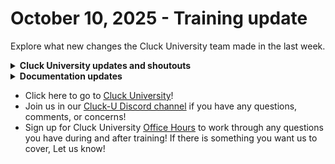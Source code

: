 # October 10, 2025 - Training update

Explore what new changes the Cluck University team made in the last week.

<details>

<summary><strong>Cluck University updates and shoutouts</strong> </summary>

* Lots of stuff brewing behind the scenes! Stay tuned for new courses in November.
* Reminders: Check out the new [About Cluck U](https://learn.rewst.io/page/how-to-use-cluck-u) page and [Rewst Crash Course.](https://learn.rewst.io/rewst-crash-course) These **starter resources** help others at your company learn Rewst with you!

- Get certified! Visit the [Rewst Certifications page](https://learn.rewst.io/page/certificates) to explore trainings (self-paced and live), take the certification exams, and earn prestigious badges.
  * **Rewst Foundations shoutouts**: A big shoutout to Jensen, Jon, Rod, and Shanil for passing the Foundations Certification!
  * **Clean Automation shoutouts**: Congrats to Chris, Randie, Dion, and Luke for passing the Clean Automation Certification!

</details>

<details>

<summary><strong>Documentation updates</strong> </summary>

* [Guide to migrating between Rewst instances](https://docs.rewst.help/support-and-community/roc-support/migrate-between-rewst-instances)
* [Updated guidance for our Bulk Create Client from PSA Crate](https://docs.rewst.help/documentation/crates/existing-crate-documentation/bulk-create-client-from-psa-crate)
* [Browse Rewst Form Triggers Within a Form and Attach to a Ticket Crate](https://docs.rewst.help/documentation/crates/existing-crate-documentation/browse-rewst-form-triggers-within-a-form-and-attach-to-a-ticket-crate)
* [Report on Disabled M365 Users with Licenses Crate](https://docs.rewst.help/documentation/crates/existing-crate-documentation/report-on-disabled-m365-users-with-licenses-crate)
* [Sync AzureAD Account Information with ConnectWise PSA Contacts (V3) Crate](https://docs.rewst.help/documentation/crates/existing-crate-documentation/sync-azuread-account-information-with-connectwise-psa-contacts-v3-crate)
* [Add Devices to Autopilot via Form Crate](https://docs.rewst.help/documentation/crates/existing-crate-documentation/add-devices-to-autopilot-via-form-crate)
* [Updated guidance for our Microsoft: User Onboarding Crate to include new functionality for OpenText SecureCloud](https://docs.rewst.help/~/revisions/eJSUvwAK7UGBchP7Uu3Q/documentation/crates/existing-crate-documentation/microsoft-user-onboarding-crate-v2)
* [Updated guidance on presenting at our Open Mic](https://docs.rewst.help/updates/roc-open-mics/sign-up-to-present-at-any-open-mic)\


</details>

* Click here to go to [Cluck University](https://learn.rewst.io/)!&#x20;
* Join us in our [Cluck-U Discord channel](https://discord.com/channels/936789089703845988/1121465945295167588) if you have any questions, comments, or concerns!
* Sign up for Cluck University [Office Hours](https://learn.rewst.io/cluck-university-office-hours)  to work through any questions you have during and after training! If there is something you want us to cover, Let us know!
